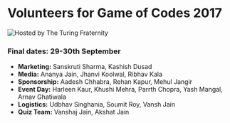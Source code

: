 # Volunteers for Game of Codes 2017

![Hosted by The Turing Fraternity](http://imgur.com/a/zBnvK)

### Final dates: 29-30th September

* <b>Marketing:</b> Sanskruti Sharma, Kashish Dusad
* <b> Media:</b> Ananya Jain, Jhanvi Koolwal, Ribhav Kala
* <b> Sponsorship:</b> Aadesh Chhabra, Rehan Kapur, Mehul Jangir
* <b> Event Day:</b> Harleen Kaur, Khushi Mehra, Parrth Chopra, Yash Mangal, Arnav Ghatiwala
* <b> Logistics:</b> Udbhav Singhania, Soumit Roy, Vansh Jain
* <b> Quiz Team:</b> Vanshaj Jain, Akshat Jain

